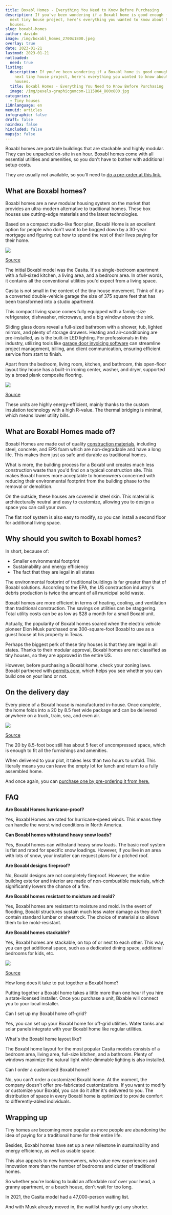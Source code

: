 ```yaml
---
title: Boxabl Homes - Everything You Need to Know Before Purchasing
description: If you've been wondering if a Boxabl home is good enough for your
  next tiny house project, here's everything you wanted to know about these
  houses.
slug: boxabl-homes
author: davidm
image: /img/boxabl_homes_2700x1800.jpeg
overlay: true
date: 2023-01-21
lastmod: 2023-01-21
notloaded:
  need: true
listing:
  description: If you've been wondering if a Boxabl home is good enough for your
    next tiny house project, here's everything you wanted to know about these
    houses.
  title: Boxabl Homes - Everything You Need to Know Before Purchasing
  image: /img/pexels-graphicgumcom-1115804_800x800.jpg
categories:
  - Tiny houses
i18nlanguage: en
menuid: articles
infographic: false
draft: false
noindex: false
hincluded: false
mapsjs: false
---
```

Boxabl homes are portable buildings that are stackable and highly modular. They can be unpacked on-site in an hour. Boxabl homes come with all essential utilities and amenities, so you don't have to bother with additional setup costs. 

They are usually not available, so you'll need to [do a pre-order at this link.](https://www.boxabl.com/reserve?ref=nzgwntg)

## What are Boxabl homes?

Boxabl homes are a new modular housing system on the market that provides an ultra-modern alternative to traditional homes. These box houses use cutting-edge materials and the latest technologies. 

Based on a compact studio-like floor plan, Boxabl Home is an excellent option for people who don't want to be bogged down by a 30-year mortgage and figuring out how to spend the rest of their lives paying for their home. 

![](https://lh3.googleusercontent.com/dTeBMqmIkToL3WhtXHnICfru26ARzztCTtNMdnVG0_n3VvPFvmRHtsGRy4BhvvX4eGgZj7X9028cLvfCQgH-obhAUGETmITFYiYGHS4NfOfeQHybYWv_Boja0qkpVZpTJChLzZykAileNv47y2mAGCe1zUc320ImBNzZdblzRCyWoPFCKAmQyLPtQqmudg)

[Source](https://housinginnovation.co/rapidshelter/boxabl/)

The initial Boxabl model was the Casita. It's a single-bedroom apartment with a full-sized kitchen, a living area, and a bedroom area. In other words, it contains all the conventional utilities you'd expect from a living space. 

Casita is not small in the context of the tiny house movement. Think of it as a converted double-vehicle garage the size of 375 square feet that has been transformed into a studio apartment. 

This compact living space comes fully equipped with a family-size refrigerator, dishwasher, microwave, and a big window above the sink. 

Sliding glass doors reveal a full-sized bathroom with a shower, tub, lighted mirrors, and plenty of storage drawers. Heating and air-conditioning are pre-installed, as is the built-in LED lighting. For professionals in this industry, utilizing tools like [garage door invoicing software](https://www.fieldpromax.com/blog/garage-door-invoicing-software-for-field-business/) can streamline project management, billing, and client communication, ensuring efficient service from start to finish.

Apart from the bedroom, living room, kitchen, and bathroom, this open-floor layout tiny house has a built-in ironing center, washer, and dryer, supported by a broad plank composite flooring.

![](https://lh3.googleusercontent.com/3nYx3aoEaQg18RO90RmzMoMoStQRVJ5EQtTBM8pHbsUqyfI-Qhwqm8B2_7-x4GN-EwAnxswn58pQZSxtgnVZoTK9VO5dJR28MgpmI3LBrCK26snAXee2UN7-RI1VaBlUz-uKnfBOy7QRI4JQpFyiCB-peoIkLH8xrQgWkyRX107WtMyrJj_7JJGbaY0Qgg)

[Source](https://www.boxabl.com)

These units are highly energy-efficient, mainly thanks to the custom insulation technology with a high R-value. The thermal bridging is minimal, which means lower utility bills. 

## What are Boxabl Homes made of?

Boxabl Homes are made out of quality [construction materials](https://primefabrication.com.au/articles/what-is-the-difference-between-welding-and-fabrication/), including steel, concrete, and EPS foam which are non-degradable and have a long life. This makes them just as safe and durable as traditional homes. 

What is more, the building process for a Boxabl unit creates much less construction waste than you'd find on a typical construction site. This makes Boxabl homes more acceptable to homeowners concerned with reducing their environmental footprint from the building phase to the removal or demolition.

On the outside, these houses are covered in steel skin. This material is architecturally neutral and easy to customize, allowing you to design a space you can call your own. 

The flat roof system is also easy to modify, so you can install a second floor for additional living space. 

## Why should you switch to Boxabl homes?

In short, because of:

* Smaller environmental footprint
* Sustainability and energy efficiency
* The fact that they are legal in all states

The environmental footprint of traditional buildings is far greater than that of Boxabl solutions. According to the EPA, the US construction industry's debris production is twice the amount of all municipal solid waste. 

Boxabl homes are more efficient in terms of heating, cooling, and ventilation than traditional construction. The savings on utilities can be staggering. Total utility costs can be as low as $28 a month for a small Boxabl unit. 

Actually, the popularity of Boxabl homes soared when the electric vehicle pioneer Elon Musk purchased one 300-square-foot Boxabl to use as a guest house at his property in Texas. 

Perhaps the biggest perk of these tiny houses is that they are legal in all states. Thanks to their modular approval, Boxabl homes are not classified as tiny houses, so they are approved in the entire US. 

However, before purchasing a Boxabl home, check your zoning laws. Boxabl partnered with [permits.com](https://boxabl.permits.com/), which helps you see whether you can build one on your land or not. 

## On the delivery day

Every piece of a Boxabl house is manufactured in-house. Once complete, the home folds into a 20 by 8.5 feet wide package and can be delivered anywhere on a truck, train, sea, and even air. 

![](https://lh5.googleusercontent.com/0o0rGSo1PytPhs3dskm0thAr_TtRXa-IM6xzCA1mpMLJznE3g1I_GN-lkkyXDM3HgLHqAN-vEKS-Ma0d9BZKMQXjz_-YIkI2cqkrX0yV8KJak5D4W21sXyJIPCLHaWfq4H14ArMEaYtV64y5WMB8Rh18GE35gTW01ur7J8TnlGeJZxYuhCEK98dXVY0bYg)

[Source](https://www.mappingmegan.com/boxabl-folding-house-tiny-home-movement/)

The 20 by 8.5-foot box still has about 5 feet of uncompressed space, which is enough to fit all the furnishings and amenities. 

When delivered to your plot, it takes less than two hours to unfold. This literally means you can leave the empty lot for lunch and return to a fully assembled home. 

And once again, you can [purchase one by pre-ordering it from here.](https://www.boxabl.com/reserve?ref=nzgwntg)

## FAQ

**Are Boxabl Homes hurricane-proof?**

Yes, Boxabl Homes are rated for hurricane-speed winds. This means they can handle the worst wind conditions in North America. 

**Can Boxabl homes withstand heavy snow loads?**

Yes, Boxabl homes can withstand heavy snow loads. The basic roof system is flat and rated for specific snow loadings. However, if you live in an area with lots of snow, your installer can request plans for a pitched roof. 

**Are Boxabl designs fireproof?**

No, Boxabl designs are not completely fireproof. However, the entire building exterior and interior are made of non-combustible materials, which significantly lowers the chance of a fire. 

**Are Boxabl homes resistant to moisture and mold?**

Yes, Boxabl homes are resistant to moisture and mold. In the event of flooding, Boxabl structures sustain much less water damage as they don't contain standard lumber or sheetrock. The choice of material also allows them to be mold-resistant.

**Are Boxabl homes stackable?**

Yes, Boxabl homes are stackable, on top of or next to each other. This way, you can get additional space, such as a dedicated dining space, additional bedrooms for kids, etc. 

![](https://lh3.googleusercontent.com/jSkM6R-m2fPiKFwB8DIKoZSf_jjz_fVP1bscM87uLSRZJTFeaG2NMOx0zYmbh7_hkv4B4O_K9Y2BWXPIr11CakcBDCh2oRSEgXPS64cIelD3yl4pa2AYmdEKSBW6HXs189_PHElppN6AyrVcjemNf1JXAjPGk_wO6zyd7PR8oglwBD_vPRGdOyE2Ts0eMg)

[Source](https://www.facebook.com/boxabl/posts/stack-and-connect-boxabls-to-create-any-building-you-can-imagine-soon-we-will-an/1705293286279790/)

How long does it take to put together a Boxabl home?

Putting together a Boxabl home takes a little more than one hour if you hire a state-licensed installer. Once you purchase a unit, Bixable will connect you to your local installer. 

Can I set up my Boxabl home off-grid?

Yes, you can set up your Boxabl home for off-grid utilities. Water tanks and solar panels integrate with your Boxabl home like regular utilities. 

What's the Boxabl home layout like?

The Boxabl home layout for the most popular Casita models consists of a bedroom area, living area, full-size kitchen, and a bathroom. Plenty of windows maximize the natural light while dimmable lighting is also installed. 

Can I order a customized Boxabl home?

No, you can't order a customized Boxabl home. At the moment, the company doesn't offer pre-fabricated customizations. If you want to modify or customize your Boxabl, you can do it after it's delivered to you. The distribution of space in every Boxabl home is optimized to provide comfort to differently-abled individuals.  

## Wrapping up

Tiny homes are becoming more popular as more people are abandoning the idea of paying for a traditional home for their entire life.

Besides, Boxabl homes have set up a new milestone in sustainability and energy efficiency, as well as usable space.

This also appeals to new homeowners, who value new experiences and innovation more than the number of bedrooms and clutter of traditional homes. 

So whether you're looking to build an affordable roof over your head, a granny apartment, or a beach house, don't wait for too long. 

In 2021, the Casita model had a 47,000-person waiting list. 

And with Musk already moved in, the waitlist hardly got any shorter.